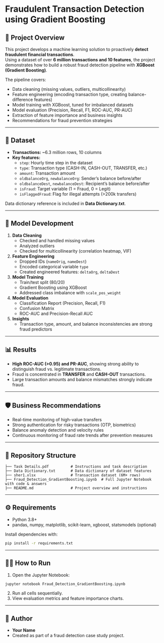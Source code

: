 # Fraudulent Transaction Detection using Gradient Boosting

## 📌 Project Overview
This project develops a machine learning solution to proactively **detect fraudulent financial transactions**.  
Using a dataset of over **6 million transactions and 10 features**, the project demonstrates how to build a robust fraud detection pipeline with **XGBoost (Gradient Boosting)**.

The pipeline covers:
- Data cleaning (missing values, outliers, multicollinearity)
- Feature engineering (encoding transaction type, creating balance-difference features)
- Model training with XGBoost, tuned for imbalanced datasets
- Model evaluation (Precision, Recall, F1, ROC-AUC, PR-AUC)
- Extraction of feature importance and business insights
- Recommendations for fraud prevention strategies

---

## 📂 Dataset
- **Transactions:** ~6.3 million rows, 10 columns  
- **Key features:**
  - `step`: Hourly time step in the dataset
  - `type`: Transaction type (CASH-IN, CASH-OUT, TRANSFER, etc.)
  - `amount`: Transaction amount
  - `oldbalanceOrg`, `newbalanceOrg`: Sender’s balance before/after
  - `oldbalanceDest`, `newbalanceDest`: Recipient’s balance before/after
  - `isFraud`: Target variable (1 = Fraud, 0 = Legit)
  - `isFlaggedFraud`: Flag for illegal attempts (>200k transfers)

Data dictionary reference is included in **Data Dictionary.txt**.

---

## 🚀 Model Development
1. **Data Cleaning**
   - Checked and handled missing values
   - Analyzed outliers
   - Checked for multicollinearity (correlation heatmap, VIF)
2. **Feature Engineering**
   - Dropped IDs (`nameOrig`, `nameDest`)
   - Encoded categorical variable `type`
   - Created engineered features: `deltaOrg`, `deltaDest`
3. **Model Training**
   - Train/test split (80/20)
   - Gradient Boosting using XGBoost
   - Addressed class imbalance with `scale_pos_weight`
4. **Model Evaluation**
   - Classification Report (Precision, Recall, F1)
   - Confusion Matrix
   - ROC-AUC and Precision-Recall AUC
5. **Insights**
   - Transaction type, amount, and balance inconsistencies are strong fraud predictors

---

## 📊 Results
- **High ROC-AUC (>0.95) and PR-AUC**, showing strong ability to distinguish fraud vs. legitimate transactions.
- Fraud is concentrated in **TRANSFER** and **CASH-OUT** transactions.
- Large transaction amounts and balance mismatches strongly indicate fraud.

---

## 🛡️ Business Recommendations
- Real-time monitoring of high-value transfers
- Strong authentication for risky transactions (OTP, biometrics)
- Balance anomaly detection and velocity rules
- Continuous monitoring of fraud rate trends after prevention measures

---

## 📁 Repository Structure
```
├── Task Details.pdf          # Instructions and task description
├── Data Dictionary.txt       # Data dictionary of dataset features
├── sher1.xlsx                # Transaction dataset (6M+ rows)
├── Fraud_Detection_GradientBoosting.ipynb  # Full Jupyter Notebook with code & answers
├── README.md                 # Project overview and instructions
```

---

## ⚙️ Requirements
- Python 3.8+
- pandas, numpy, matplotlib, scikit-learn, xgboost, statsmodels (optional)

Install dependencies with:
```bash
pip install -r requirements.txt
```

---

## 🧑‍💻 How to Run
1. Open the Jupyter Notebook:
```bash
jupyter notebook Fraud_Detection_GradientBoosting.ipynb
```
2. Run all cells sequentially.
3. View evaluation metrics and feature importance charts.

---

## 📌 Author
- **Your Name**  
- Created as part of a fraud detection case study project.
